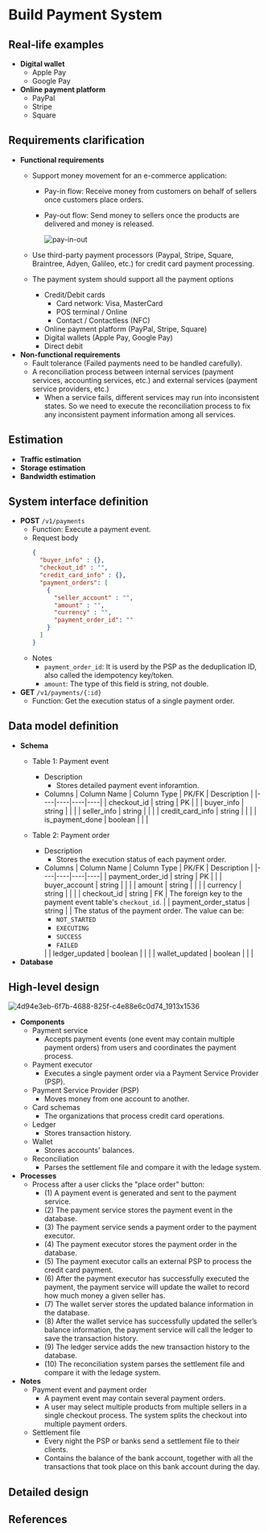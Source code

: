 # Build Payment System

## Real-life examples
- **Digital wallet**
   - Apple Pay
   - Google Pay
- **Online payment platform**
   - PayPal
   - Stripe
   - Square

## Requirements clarification
- **Functional requirements**
   - Support money movement for an e-commerce application:
      - Pay-in flow: Receive money from customers on behalf of sellers once customers place orders.
      - Pay-out flow: Send money to sellers once the products are delivered and money is released.

        ![pay-in-out](https://user-images.githubusercontent.com/8989447/188941477-5734acbe-5aba-4820-a252-990291c5fa3c.png)

   - Use third-party payment processors (Paypal, Stripe, Square, Braintree, Adyen, Galileo, etc.) for credit card payment processing.
   - The payment system should support all the payment options
      - Credit/Debit cards
         - Card network: Visa, MasterCard
         - POS terminal / Online
         - Contact / Contactless (NFC)
      - Online payment platform (PayPal, Stripe, Square)
      - Digital wallets (Apple Pay, Google Pay)
      - Direct debit
- **Non-functional requirements**
   - Fault tolerance (Failed payments need to be handled carefully).
   - A reconciliation process between internal services (payment services, accounting services, etc.) and external services (payment service providers, etc.)
      - When a service fails, different services may run into inconsistent states. So we need to execute the reconciliation process to fix any inconsistent payment information among all services.

## Estimation
- **Traffic estimation**
- **Storage estimation**
- **Bandwidth estimation**

## System interface definition
- **POST** `/v1/payments`
   - Function: Execute a payment event.
   - Request body
     ```json
     {
       "buyer_info" : {},
       "checkout_id" : "",
       "credit_card_info" : {},
       "payment_orders": [
         {
           "seller_account" : "",
           "amount" : "",
           "currency" : "",
           "payment_order_id": ""
         }
       ]
     }
     ```
   - Notes
      - `payment_order_id`: It is userd by the PSP as the deduplication ID, also called the idempotency key/token.
      - `amount`: The type of this field is string, not double.
- **GET** `/v1/payments/{:id}`
   - Function: Get the execution status of a single payment order.

## Data model definition
- **Schema**
   - Table 1: Payment event
      - Description
         - Stores detailed payment event inforamtion.
      - Columns
        | Column Name | Column Type | PK/FK | Description |
        |----|----|----|----|
        | checkout_id | string | PK | |
        | buyer_info | string | | |
        | seller_info | string | | |
        | credit_card_info | string | | |
        | is_payment_done | boolean | | |
        
   - Table 2: Payment order
      - Description
         - Stores the execution status of each payment order.
      - Columns
        | Column Name | Column Type | PK/FK | Description |
        |----|----|----|----|
        | payment_order_id | string | PK | |
        | buyer_account | string | | |
        | amount | string | | |
        | currency | string | | |
        | checkout_id | string | FK | The foreign key to the payment event table's `checkout_id`. |
        | payment_order_status | string | | The status of the payment order. The value can be: <ul><li>`NOT_STARTED`<li>`EXECUTING`<li>`SUCCESS`<li>`FAILED`</ul> |
        | ledger_updated | boolean | | |
        | wallet_updated | boolean | | |
- **Database**

## High-level design

![4d94e3eb-6f7b-4688-825f-c4e88e6c0d74_1913x1536](https://user-images.githubusercontent.com/8989447/188942625-263b3312-0d2d-4111-adc0-e3d8a4040cf8.jpeg)

- **Components**
   - Payment service
      - Accepts payment events (one event may contain multiple payment orders) from users and coordinates the payment process.
   - Payment executor
      - Executes a single payment order via a Payment Service Provider (PSP).
   - Payment Service Provider (PSP)
      - Moves money from one account to another.
   - Card schemas
      - The organizations that process credit card operations.
   - Ledger
      - Stores transaction history.
   - Wallet
      - Stores accounts' balances.
   - Reconciliation
      - Parses the settlement file and compare it with the ledage system.
- **Processes**
   - Process after a user clicks the "place order" button:
      - (1) A payment event is generated and sent to the payment service.
      - (2) The payment service stores the payment event in the database.
      - (3) The payment service sends a payment order to the payment executor.
      - (4) The payment executor stores the payment order in the database.
      - (5) The payment executor calls an external PSP to process the credit card payment.
      - (6) After the payment executor has successfully executed the payment, the payment service will update the wallet to record how much money a given seller has.
      - (7) The wallet server stores the updated balance information in the database.
      - (8) After the wallet service has successfully updated the seller’s balance information, the payment service will call the ledger to save the transaction history.
      - (9) The ledger service adds the new transaction history to the database.
      - (10) The reconciliation system parses the settlement file and compare it with the ledage system.
- **Notes**
   - Payment event and payment order
      - A payment event may contain several payment orders.
      - A user may select multiple products from multiple sellers in a single checkout process. The system splits the checkout into multiple payment orders.
   - Settlement file
      - Every night the PSP or banks send a settlement file to their clients.
      - Contains the balance of the bank account, together with all the transactions that took place on this bank account during the day.

## Detailed design

## References
